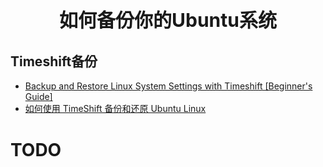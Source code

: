 <p style="font-size:30px ;font-weight: bolder;  text-align:center"> 如何备份你的Ubuntu系统  </p>

## Timeshift备份

- [Backup and Restore Linux System Settings with Timeshift [Beginner's Guide]](https://itsfoss.com/backup-restore-linux-timeshift/)
- [如何使用 TimeShift 备份和还原 Ubuntu Linux](https://zhuanlan.zhihu.com/p/346602946)

# TODO

